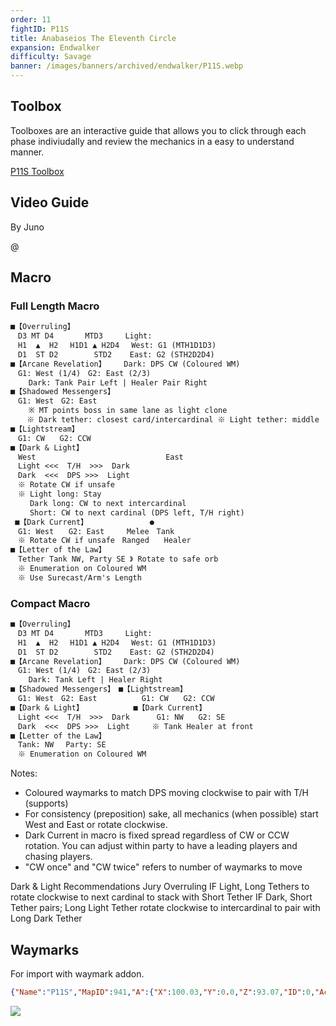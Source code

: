 ```yaml
---
order: 11
fightID: P11S
title: Anabaseios The Eleventh Circle
expansion: Endwalker
difficulty: Savage
banner: /images/banners/archived/endwalker/P11S.webp
---
```

## Toolbox
Toolboxes are an interactive guide that allows you to click through each phase indiviudally and review the mechanics in a easy to understand manner.

[P11S Toolbox](https://ff14.toolboxgaming.space/?id=738888331965861&preview=1)

## Video Guide
By Juno

@[](https://youtu.be/P93CCTe_Qng)

## Macro
### Full Length Macro
```markdown
■【Overruling】
　D3 MT D4　　　  MTD3　　　Light: 
　H1  ▲  H2　 H1D1 ▲ H2D4　 West: G1 (MTH1D1D3) 
　D1  ST D2　　　   STD2    East: G2 (STH2D2D4)
■【Arcane Revelation】    Dark: DPS CW (Coloured WM)
　G1: West (1/4)　G2: East (2/3)
    Dark: Tank Pair Left | Healer Pair Right
■【Shadowed Messengers】
　G1: West　G2: East  
    ※ MT points boss in same lane as light clone　
　  ※ Dark tether: closest card/intercardinal ※ Light tether: middle
■【Lightstream】
　G1: CW　　G2: CCW
■【Dark & Light】
　West                             East
　Light <<<  T/H  >>>  Dark
　Dark  <<<  DPS >>>  Light
　※ Rotate CW if unsafe
　※ Light long: Stay
　　 Dark long: CW to next intercardinal
　　 Short: CW to next cardinal (DPS left, T/H right)
 ■【Dark Current】　　　　　　　   ●
　G1: West　　G2: East　　　Melee　Tank
　※ Rotate CW if unsafe　Ranged　　Healer
■【Letter of the Law】
　Tether Tank NW, Party SE 》 Rotate to safe orb
　※ Enumeration on Coloured WM
　※ Use Surecast/Arm's Length
```

### Compact Macro
```markdown
■【Overruling】
　D3 MT D4　　　  MTD3　　　Light: 
　H1  ▲  H2　 H1D1 ▲ H2D4　 West: G1 (MTH1D1D3) 
　D1  ST D2　　　   STD2    East: G2 (STH2D2D4)
■【Arcane Revelation】    Dark: DPS CW (Coloured WM)
　G1: West (1/4)　G2: East (2/3)
    Dark: Tank Left | Healer Right
■【Shadowed Messengers】　■【Lightstream】
　G1: West　G2: East　　　　　　G1: CW　　G2: CCW
■【Dark & Light】　　　　　　  ■【Dark Current】
　Light <<<  T/H  >>>  Dark　　　 G1: NW　　G2: SE　
　Dark  <<<  DPS >>>  Light　　　※ Tank Healer at front
■【Letter of the Law】
　Tank: NW　 Party: SE 
　※ Enumeration on Coloured WM
```

Notes:
- Coloured waymarks to match DPS moving clockwise to pair with T/H (supports)
- For consistency (preposition) sake, all mechanics (when possible) start West and East or rotate clockwise.
- Dark Current in macro is fixed spread regardless of CW or CCW rotation. You can adjust within party to have a leading players and chasing players.
- "CW once" and "CW twice" refers to number of waymarks to move

Dark & Light Recommendations
Jury Overruling
IF Light, Long Tethers to rotate clockwise to next cardinal to stack with Short Tether
IF Dark, Short Tether pairs; Long Light Tether rotate clockwise to intercardinal to pair with Long Dark Tether

## Waymarks
For import with waymark addon.
```json
{"Name":"P11S","MapID":941,"A":{"X":100.03,"Y":0.0,"Z":93.07,"ID":0,"Active":true},"B":{"X":106.968,"Y":0.0,"Z":100.013,"ID":1,"Active":true},"C":{"X":100.009,"Y":0.0,"Z":107.048,"ID":2,"Active":true},"D":{"X":93.013,"Y":0.0,"Z":100.069,"ID":3,"Active":true},"One":{"X":89.628,"Y":0.0,"Z":89.713,"ID":4,"Active":true},"Two":{"X":110.35,"Y":0.0,"Z":89.831,"ID":5,"Active":true},"Three":{"X":110.259,"Y":0.0,"Z":110.327,"ID":6,"Active":true},"Four":{"X":89.681,"Y":0.0,"Z":110.322,"ID":7,"Active":true}}
```
![](/images/archive/p11s-waymarks.webp)
